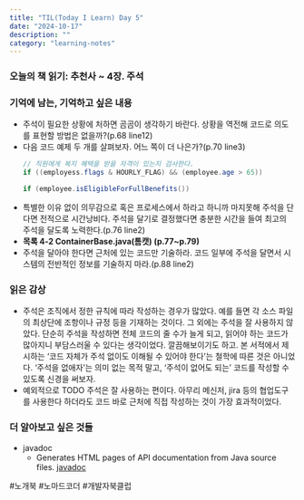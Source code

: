 ```yaml
---
title: "TIL(Today I Learn) Day 5"
date: "2024-10-17"
description: ""
category: "learning-notes"
---
```


### 오늘의 책 읽기: 추천사 ~ 4장. 주석

### 기억에 남는, 기억하고 싶은 내용

-   주석이 필요한 상황에 처하면 곰곰이 생각하기 바란다. 상황을 역전해 코드로 의도를 표현할 방법은 없을까?(p.68 line12)
-   다음 코드 예제 두 개를 살펴보자. 어느 쪽이 더 나은가?(p.70 line3)
    ```java
    // 직원에게 복지 혜택을 받을 자격이 있는지 검사한다.
    if ((employess.flags & HOURLY_FLAG) && (employee.age > 65))
    ```
    ```java
    if (employee.isEligibleForFullBenefits())
    ```
-   특별한 이유 없이 의무감으로 혹은 프로세스에서 하라고 하니까 마지못해 주석을 단다면 전적으로 시간낭비다. 주석을 달기로 결정했다면 충분한 시간을 들여 최고의 주석을 달도록 노력한다.(p.76 line2)
-   **목록 4-2 ContainerBase.java(톰캣) (p.77~p.79)**
-   주석을 달아야 한다면 근처에 있는 코드만 기술하라. 코드 일부에 주석을 달면서 시스템의 전반적인 정보를 기술하지 마라.(p.88 line2)

### 읽은 감상

-   주석은 조직에서 정한 규칙에 따라 작성하는 경우가 많았다. 예를 들면 각 소스 파일의 최상단에 조항이나 규정 등을 기재하는 것이다. 그 외에는 주석을 잘 사용하지 않았다. 단순히 주석을 작성하면 전체 코드의 줄 수가 늘게 되고, 읽어야 하는 코드가 많아지니 부담스러울 수 있다는 생각이었다. 깔끔해보이기도 하고. 본 서적에서 제시하는 ‘코드 자체가 주석 없이도 이해될 수 있어야 한다’는 철학에 따른 것은 아니었다. ‘주석을 없애자’는 의미 없는 목적 말고, ‘주석이 없어도 되는’ 코드를 작성할 수 있도록 신경을 써보자.
-   예외적으로 TODO 주석은 잘 사용하는 편이다. 아무리 메신저, jira 등의 협업도구를 사용한다 하더라도 코드 바로 근처에 직접 작성하는 것이 가장 효과적이었다.

### 더 알아보고 싶은 것들

-   javadoc
    -   Generates HTML pages of API documentation from Java source files.
        [javadoc](https://docs.oracle.com/javase/8/docs/technotes/tools/windows/javadoc.html)

#노개북 #노마드코더 #개발자북클럽

